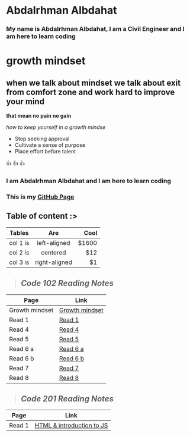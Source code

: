 # **Abdalrhman Albdahat**

### My name is Abdalrhman Albdahat, I am a Civil Engineer and I am here to learn coding

# growth mindset

## when we talk about mindset we talk about exit from comfort zone and work hard to improve your mind

**that mean no pain no gain**

 *how to keep yourself in a growth mindse* 

* Stop seeking approval
* Cultivate a sense of purpose
* Place effort before talent

:+1: :+1: :+1:

### I am Abdalrhman Albdahat and I am here to learn coding

### This is my [GitHub Page](https://github.com/boodah96)

## Table of content :>

| Tables   |      Are      |  Cool |
|----------|:-------------:|------:|
| col 1 is |  left-aligned | $1600 |
| col 2 is |    centered   |   $12 |
| col 3 is | right-aligned |    $1 |

> ## *Code 102 Reading Notes*

| Page           | Link                                                               |
|----------------|----------------|
| Growth mindset | [Growth mindset](https://boodah96.github.io/reading-notes/README1) |
| Read 1         |  [Read 1](https://boodah96.github.io/reading-notes/read_1)         |
| Read 4         |  [Read 4](https://boodah96.github.io/reading-notes/read4)|
| Read 5         |  [Read 5](https://boodah96.github.io/reading-notes/read5)|
| Read 6 a       |  [Read 6 a](https://boodah96.github.io/reading-notes/read6a)|
| Read 6 b       |  [Read 6 b](https://boodah96.github.io/reading-notes/read6b)|
| Read 7         |  [Read 7](https://boodah96.github.io/reading-notes/read7)|
| Read 8         |  [Read 8](https://boodah96.github.io/reading-notes/read8)|

> ## *Code 201 Reading Notes*

| Page   | Link                                                                           |
|--------|--------------------------------------------------------------------------------|
| Read 1 | [HTML & introduction to JS](https://boodah96.github.io/reading-notes/class-01) |
